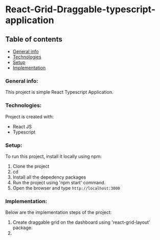 # React-Grid-Draggable-typescript-application

## Table of contents
* [General info](#general-info)
* [Technologies](#technologies)
* [Setup](#setup)
* [Implementation](#implementation)

### General info:
This project is simple React Typescript Application.
	
### Technologies:
Project is created with:
* React JS
* Typescript
	
### Setup:
To run this project, install it locally using npm:

 1. Clone the project
 2. cd <project>
 3. Install all the depedency packages 
 4. Run the project using 'npm start' command.
 5. Open the browser and type `http://localhost:3000`

### Implementation:
Below are the implementation steps of the project:

1. Create draggable grid on the dashboard using 'react-grid-layout' package.
2. 

